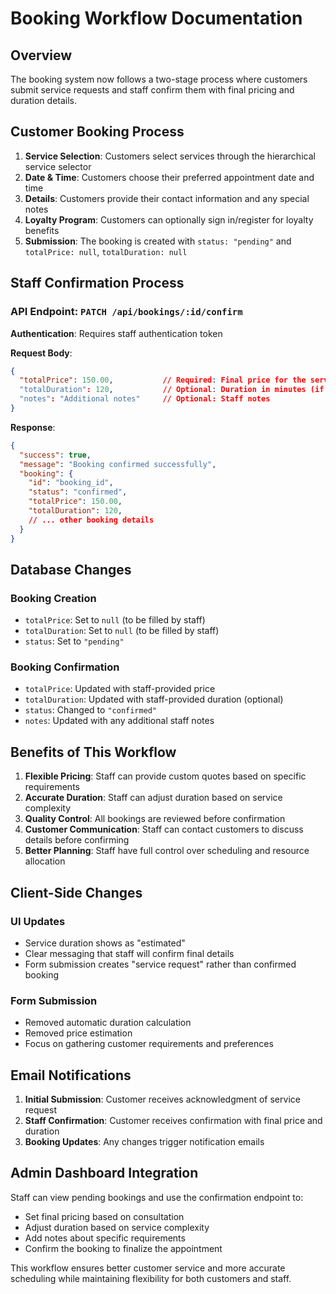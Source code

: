 # Booking Workflow Documentation

## Overview
The booking system now follows a two-stage process where customers submit service requests and staff confirm them with final pricing and duration details.

## Customer Booking Process

1. **Service Selection**: Customers select services through the hierarchical service selector
2. **Date & Time**: Customers choose their preferred appointment date and time
3. **Details**: Customers provide their contact information and any special notes
4. **Loyalty Program**: Customers can optionally sign in/register for loyalty benefits
5. **Submission**: The booking is created with `status: "pending"` and `totalPrice: null`, `totalDuration: null`

## Staff Confirmation Process

### API Endpoint: `PATCH /api/bookings/:id/confirm`

**Authentication**: Requires staff authentication token

**Request Body**:
```json
{
  "totalPrice": 150.00,           // Required: Final price for the service
  "totalDuration": 120,           // Optional: Duration in minutes (if different from estimate)
  "notes": "Additional notes"     // Optional: Staff notes
}
```

**Response**:
```json
{
  "success": true,
  "message": "Booking confirmed successfully",
  "booking": {
    "id": "booking_id",
    "status": "confirmed",
    "totalPrice": 150.00,
    "totalDuration": 120,
    // ... other booking details
  }
}
```

## Database Changes

### Booking Creation
- `totalPrice`: Set to `null` (to be filled by staff)
- `totalDuration`: Set to `null` (to be filled by staff)
- `status`: Set to `"pending"`

### Booking Confirmation
- `totalPrice`: Updated with staff-provided price
- `totalDuration`: Updated with staff-provided duration (optional)
- `status`: Changed to `"confirmed"`
- `notes`: Updated with any additional staff notes

## Benefits of This Workflow

1. **Flexible Pricing**: Staff can provide custom quotes based on specific requirements
2. **Accurate Duration**: Staff can adjust duration based on service complexity
3. **Quality Control**: All bookings are reviewed before confirmation
4. **Customer Communication**: Staff can contact customers to discuss details before confirming
5. **Better Planning**: Staff have full control over scheduling and resource allocation

## Client-Side Changes

### UI Updates
- Service duration shows as "estimated"
- Clear messaging that staff will confirm final details
- Form submission creates "service request" rather than confirmed booking

### Form Submission
- Removed automatic duration calculation
- Removed price estimation
- Focus on gathering customer requirements and preferences

## Email Notifications

1. **Initial Submission**: Customer receives acknowledgment of service request
2. **Staff Confirmation**: Customer receives confirmation with final price and duration
3. **Booking Updates**: Any changes trigger notification emails

## Admin Dashboard Integration

Staff can view pending bookings and use the confirmation endpoint to:
- Set final pricing based on consultation
- Adjust duration based on service complexity
- Add notes about specific requirements
- Confirm the booking to finalize the appointment

This workflow ensures better customer service and more accurate scheduling while maintaining flexibility for both customers and staff.
